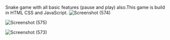 Snake game with all basic features (pause and play) also.This game is build in HTML CSS and JavaScript.
![Screenshot (574)](https://user-images.githubusercontent.com/76401932/148469264-6c3c2653-d0a9-4102-99a2-90beff99c27c.png)




![Screenshot (575)](https://user-images.githubusercontent.com/76401932/148469622-fd288674-b8dc-476f-a3bb-7bbccefef144.png)




![Screenshot (573)](https://user-images.githubusercontent.com/76401932/148469644-44f51403-efc8-4761-9ad2-a61d74574fa5.png)
